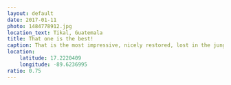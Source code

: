 ```yaml
---
layout: default
date: 2017-01-11
photo: 1484778912.jpg
location_text: Tikal, Guatemala
title: That one is the best!
caption: That is the most impressive, nicely restored, lost in the jungle temple I have ever seen. Definitely my favourite <3
location:
    latitude: 17.2220409
    longitude: -89.6236995
ratio: 0.75
---
```

